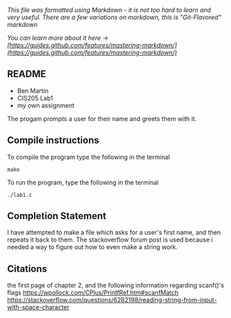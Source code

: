 *This file was formatted using Markdown - it is not too hard to learn and very useful. There are a few variations on markdown, this is "Git-Flavored" markdown*

*You can learn more about it here -> [https://guides.github.com/features/mastering-markdown/](https://guides.github.com/features/mastering-markdown/)*

## README
- Ben Martin 
- CIS205 Lab1
- my own assignment

The progam prompts a user for their name and greets them with it.

## Compile instructions 

To compile the program type the following in the terminal 

```
make
```
To run the program, type the following in the terminal
```
./lab1.c
``` 

## Completion Statement
I have attempted to make a file which asks for a user's first name, 
and then repeats it back to them. The stackoverflow forum post is used because i needed a way to figure out how to even make a string work.



## Citations
the first page of chapter 2, and the following information regarding scanf()'s flags
https://wpollock.com/CPlus/PrintfRef.htm#scanfMatch
https://stackoverflow.com/questions/6282198/reading-string-from-input-with-space-character
